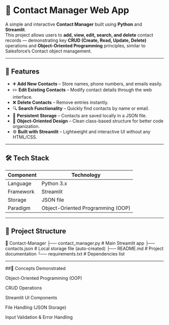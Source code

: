 # 📇 Contact Manager Web App

A simple and interactive **Contact Manager** built using **Python** and **Streamlit**.  
This project allows users to **add, view, edit, search, and delete** contact records — demonstrating key **CRUD (Create, Read, Update, Delete)** operations and **Object-Oriented Programming** principles, similar to Salesforce’s Contact object management.

---

## 🚀 Features

- ➕ **Add New Contacts** – Store names, phone numbers, and emails easily.  
- ✏️ **Edit Existing Contacts** – Modify contact details through the web interface.  
- ❌ **Delete Contacts** – Remove entries instantly.  
- 🔍 **Search Functionality** – Quickly find contacts by name or email.  
- 💾 **Persistent Storage** – Contacts are saved locally in a JSON file.  
- 🧱 **Object-Oriented Design** – Clean class-based structure for better code organization.  
- ⚙️ **Built with Streamlit** – Lightweight and interactive UI without any HTML/CSS.

---

## 🛠️ Tech Stack

| Component | Technology |
|------------|-------------|
| Language | Python 3.x |
| Framework | Streamlit |
| Storage | JSON file |
| Paradigm | Object-Oriented Programming (OOP) |

---

## 📂 Project Structure
📁 Contact-Manager
├── contact_manager.py # Main Streamlit app
├── contacts.json # Local storage file (auto-created)
├── README.md # Project documentation
└── requirements.txt # Dependencies list

---
##🧠 Concepts Demonstrated

Object-Oriented Programming (OOP)

CRUD Operations

Streamlit UI Components

File Handling (JSON Storage)

Input Validation & Error Handling

